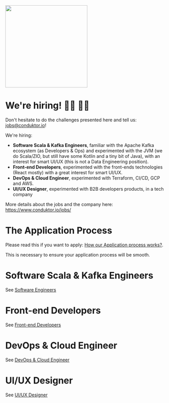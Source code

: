 <img src="https://www.conduktor.io/uploads/conduktor.svg" width="256">

# We're hiring! 👨‍💻 👩‍💻

Don't hesitate to do the challenges presented here and tell us: jobs@conduktor.io!

We're hiring:

- **Software Scala & Kafka Engineers**, familiar with the Apache Kafka ecosystem (as Developers & Ops) and experimented with the JVM (we do Scala/ZIO, but still have some Kotlin and a tiny bit of Java), with an interest for smart UI/UX (this is not a Data Engineering position).
- **Front-end Developers**, experimented with the front-ends technologies (React mostly) with a great interest for smart UI/UX.
- **DevOps & Cloud Engineer**, experimented with Terraform, CI/CD, GCP and AWS.
- **UI/UX Designer**, experimented with B2B developers products, in a tech company

More details about the jobs and the company here: https://www.conduktor.io/jobs/

# The Application Process

Please read this if you want to apply: [How our Application process works?](application-process.md).

This is necessary to ensure your application process will be smooth.

# Software Scala & Kafka Engineers

See [Software Engineers](software-engineers)

# Front-end Developers

See [Front-end Developers](frontend-developers)

# DevOps & Cloud Engineer

See [DevOps & Cloud Engineer](https://apply.workable.com/conduktor/j/2E1B4DA1E0/)

# UI/UX Designer

See [UI/UX Designer](ui-ux-designers)
